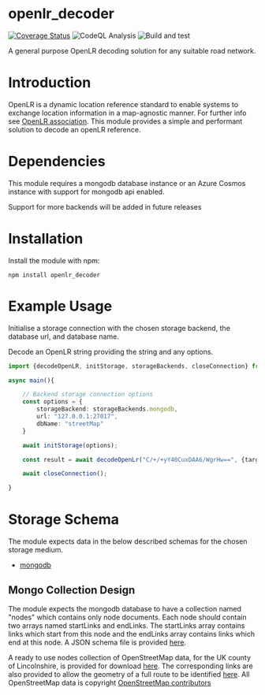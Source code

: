 openlr_decoder
===============
[![Coverage Status](https://coveralls.io/repos/github/warerebel/openlr_decoder/badge.svg?branch=main)](https://coveralls.io/github/warerebel/openlr_decoder?branch=main)
![CodeQL Analysis](https://github.com/warerebel/openlr_decoder/actions/workflows/codeql-analysis.yml/badge.svg)
![Build and test](https://github.com/warerebel/openlr_decoder/actions/workflows/node.js.yml/badge.svg)

A general purpose OpenLR decoding solution for any suitable road network.

# Introduction
OpenLR is a dynamic location reference standard to enable systems to exchange location information in a map-agnostic manner. For further info see [OpenLR association](http://http://www.openlr.org/).
This module provides a simple and performant solution to decode an openLR reference.

# Dependencies
This module requires a mongodb database instance or an Azure Cosmos instance with support for mongodb api enabled.

Support for more backends will be added in future releases

# Installation
Install the module with npm:

```
npm install openlr_decoder
```

# Example Usage
Initialise a storage connection with the chosen storage backend, the database url, and database name.

Decode an OpenLR string providing the string and any options.
```typescript
import {decodeOpenLR, initStorage, storageBackends, closeConnection} from "openlr_decoder";

async main(){

    // Backend storage connection options
    const options = {
        storageBackend: storageBackends.mongodb,
        url: "127.0.0.1:27017",
        dbName: "streetMap"
    }

    await initStorage(options);

    const result = await decodeOpenLr("C/+/+yY40CuxDAA6/WgrHw==", {targetBearing: 25, searchRadius: 100});

    await closeConnection();

}

```

# Storage Schema

The module expects data in the below described schemas for the chosen storage medium.

- [mongodb](#mongo-collection-design)

## Mongo Collection Design
The module expects the mongodb database to have a collection named "nodes" which contains only node documents. Each node should contain two arrays named startLinks and endLinks. The startLinks array contains links which start from this node and the endLinks array contains links which end at this node. A JSON schema file is provided [here](/storageSchemas/mongodb.json).

A ready to use nodes collection of OpenStreetMap data, for the UK county of Lincolnshire, is provided for download [here](/resources/lincolnshire-nodes.json.bz2). The corresponding links are also provided to allow the geometry of a full route to be identified [here](/resources/lincolnshire-links.json.bz2). 
All OpenStreetMap data is copyright [OpenStreetMap contributors](https://www.openstreetmap.org/copyright) 

